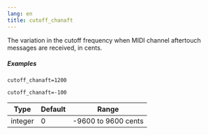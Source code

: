 ```yaml
---
lang: en
title: cutoff_chanaft
---
```

The variation in the cutoff frequency when
MIDI channel aftertouch messages are received, in cents.

##### Examples

```
cutoff_chanaft=1200

cutoff_chanaft=-100
```

| Type    | Default | Range               |
| ---     | ---     | ---                 |
| integer | 0       | -9600 to 9600 cents |
